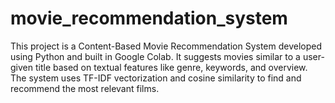 # movie_recommendation_system
This project is a Content-Based Movie Recommendation System developed using Python and built in Google Colab. It suggests movies similar to a user-given title based on textual features like genre, keywords, and overview. The system uses TF-IDF vectorization and cosine similarity to find and recommend the most relevant films.
